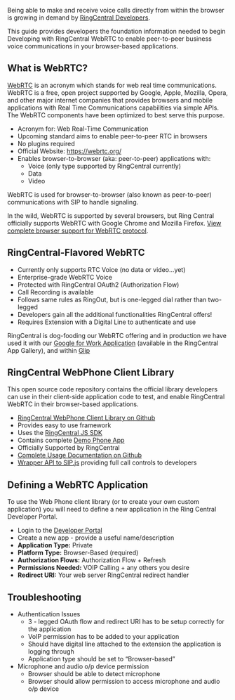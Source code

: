 Being able to make and receive voice calls directly from within the browser is growing in demand by [RingCentral Developers](https://developer.ringcentral.com).

This guide provides developers the foundation information needed to begin Developing with RingCentral WebRTC to enable peer-to-peer business voice communications in your browser-based applications.

## What is WebRTC?
[WebRTC](https://webrtc.org) is an acronym which stands for web real time communications. WebRTC is a free, open project supported by Google, Apple, Mozilla, Opera, and other major internet companies that provides browsers and mobile applications with Real Time Communications capabilities via simple APIs. The WebRTC components have been optimized to best serve this purpose.

* Acronym for: Web Real-Time Communication
* Upcoming standard aims to enable peer-to-peer RTC in browsers
* No plugins required
* Official Website: https://webrtc.org/ 
* Enables browser-to-browser (aka: peer-to-peer) applications with:
    * Voice (only type supported by RingCentral currently)
    * Data
    * Video

WebRTC is used for browser-to-browser (also known as peer-to-peer) communications with SIP to handle signaling.

In the wild, WebRTC is supported by several browsers, but Ring Central officially supports WebRTC with Google Chrome and Mozilla Firefox. [View complete browser support for WebRTC protocol](http://caniuse.com/#feat=rtcpeerconnection).

## RingCentral-Flavored WebRTC

* Currently only supports RTC Voice (no data or video...yet)
* Enterprise-grade WebRTC Voice
* Protected with RingCentral OAuth2 (Authorization Flow)
* Call Recording is available
* Follows same rules as RingOut, but is one-legged dial rather than two-legged
* Developers gain all the additional functionalities RingCentral offers!
* Requires Extension with a Digital Line to authenticate and use

RingCentral is dog-fooding our WebRTC offering and in production we have used it with our [Google for Work Application](https://www.ringcentral.com/apps/) (available in the RingCentral App Gallery), and within [Glip](https://glip.com)

## RingCentral WebPhone Client Library

This open source code repository contains the official library developers can use in their client-side application code to test, and enable RingCentral WebRTC in their browser-based applications.

* [RingCentral WebPhone Client Library on Github](https://github.com/ringcentral/ringcentral-web-phone)
* Provides easy to use framework
* Uses the [RingCentral JS SDK](https://github.com/ringcentral/ringcentral-js)
* Contains complete [Demo Phone App](https://github.com/ringcentral/ringcentral-web-phone/tree/master/demo)
* Officially Supported by RingCentral
* [Complete Usage Documentation on Github](https://github.com/ringcentral/ringcentral-web-phone#usage)
* [Wrapper API to SIP.js](https://github.com/ringcentral/ringcentral-web-phone#api) providing full call controls to developers

## Defining a WebRTC Application

To use the Web Phone client library (or to create your own custom application) you will need to define a new application in the Ring Central Developer Portal.

* Login to the [Developer Portal](https://developers.ringcentral.com)
* Create a new app - provide a useful name/description
* **Application Type:** Private
* **Platform Type:** Browser-Based (required)
* **Authorization Flows:** Authorization Flow + Refresh
* **Permissions Needed:** VOIP Calling + any others you desire
* **Redirect URI:** Your web server RingCentral redirect handler

## Troubleshooting

* Authentication Issues
    * 3 - legged OAuth flow and redirect URI has to be setup correctly for the application
    * VoIP permission has to be added to your application
    * Should have digital line attached to the extension the application is logging through
    * Application type should be set to “Browser-based” 
* Microphone and audio o/p device permission 
    * Browser should be able to detect microphone
    * Browser should allow permission to access microphone and audio o/p device
